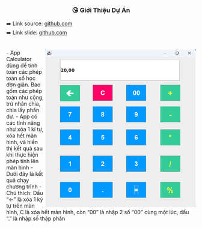 
<div align="center">
  <h3>😘 Giới Thiệu Dự Án</h3>
</div>

<div width="100%">
  <span>
    ➡️ Link source:  
  <span>
    <a target="_blank" href="https://github.com/cszach/Raydiance">github.com</a>
  </span>
</span>
</div>

<div width="100%">
  <span>
    ➡️ Link slide: 
  <span>
    <a target="_blank" href="https://github.com/cszach/Raydiance">github.com</a>
  </span>
</span>
</div>

<br/>

<div>
  <img align="right" alt="Bred the penguin chillin' by the fire." height="auto" width="400" src="https://github.com/dongpy78/Image-github/blob/main/image/image_kiemtra_didong/Screenshot%202024-03-25%20200129.png" />

  <div>
    <p>
      - App Calculator dùng để tính toán các phép toán số học đơn giản. Bao gồm các phép toán như cộng, trừ nhân chia, chia lấy phần dư. 
    - App có các tính năng như xóa 1 kí tự, xóa hết màn hình, và hiển thị kết quả sau khi thực hiện phép tính lên màn hình 
    - Dưới đây là kết quả chạy chương trình
- Chú thích: Dấu “←” là xóa 1 ký tự trên màn hình, C là xóa hết màn hình, còn “00” là nhập 2 số “00” cùng một lúc, dấu “.” là nhập số thập phân
    </p>
  </div>
</div>
